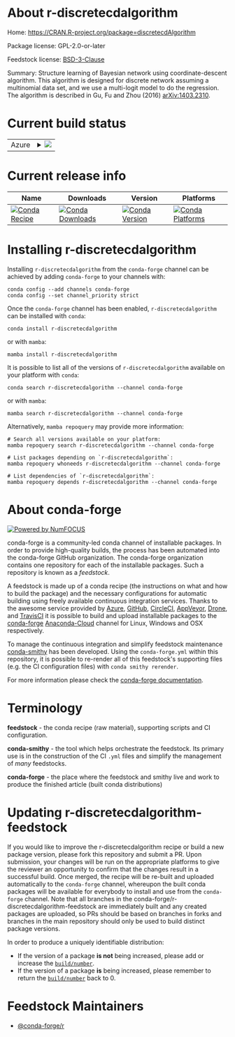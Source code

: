 About r-discretecdalgorithm
===========================

Home: https://CRAN.R-project.org/package=discretecdAlgorithm

Package license: GPL-2.0-or-later

Feedstock license: [BSD-3-Clause](https://github.com/conda-forge/r-discretecdalgorithm-feedstock/blob/main/LICENSE.txt)

Summary: Structure learning of Bayesian network using coordinate-descent algorithm. This algorithm is designed for discrete network assuming a multinomial data set, and we use a multi-logit model to do the regression. The algorithm is described in Gu, Fu and Zhou (2016) <arXiv:1403.2310>.

Current build status
====================


<table>
    
  <tr>
    <td>Azure</td>
    <td>
      <details>
        <summary>
          <a href="https://dev.azure.com/conda-forge/feedstock-builds/_build/latest?definitionId=2414&branchName=main">
            <img src="https://dev.azure.com/conda-forge/feedstock-builds/_apis/build/status/r-discretecdalgorithm-feedstock?branchName=main">
          </a>
        </summary>
        <table>
          <thead><tr><th>Variant</th><th>Status</th></tr></thead>
          <tbody><tr>
              <td>linux_64_r_base4.1</td>
              <td>
                <a href="https://dev.azure.com/conda-forge/feedstock-builds/_build/latest?definitionId=2414&branchName=main">
                  <img src="https://dev.azure.com/conda-forge/feedstock-builds/_apis/build/status/r-discretecdalgorithm-feedstock?branchName=main&jobName=linux&configuration=linux_64_r_base4.1" alt="variant">
                </a>
              </td>
            </tr><tr>
              <td>linux_64_r_base4.2</td>
              <td>
                <a href="https://dev.azure.com/conda-forge/feedstock-builds/_build/latest?definitionId=2414&branchName=main">
                  <img src="https://dev.azure.com/conda-forge/feedstock-builds/_apis/build/status/r-discretecdalgorithm-feedstock?branchName=main&jobName=linux&configuration=linux_64_r_base4.2" alt="variant">
                </a>
              </td>
            </tr><tr>
              <td>osx_64_r_base4.1</td>
              <td>
                <a href="https://dev.azure.com/conda-forge/feedstock-builds/_build/latest?definitionId=2414&branchName=main">
                  <img src="https://dev.azure.com/conda-forge/feedstock-builds/_apis/build/status/r-discretecdalgorithm-feedstock?branchName=main&jobName=osx&configuration=osx_64_r_base4.1" alt="variant">
                </a>
              </td>
            </tr><tr>
              <td>osx_64_r_base4.2</td>
              <td>
                <a href="https://dev.azure.com/conda-forge/feedstock-builds/_build/latest?definitionId=2414&branchName=main">
                  <img src="https://dev.azure.com/conda-forge/feedstock-builds/_apis/build/status/r-discretecdalgorithm-feedstock?branchName=main&jobName=osx&configuration=osx_64_r_base4.2" alt="variant">
                </a>
              </td>
            </tr><tr>
              <td>win_64</td>
              <td>
                <a href="https://dev.azure.com/conda-forge/feedstock-builds/_build/latest?definitionId=2414&branchName=main">
                  <img src="https://dev.azure.com/conda-forge/feedstock-builds/_apis/build/status/r-discretecdalgorithm-feedstock?branchName=main&jobName=win&configuration=win_64_" alt="variant">
                </a>
              </td>
            </tr>
          </tbody>
        </table>
      </details>
    </td>
  </tr>
</table>

Current release info
====================

| Name | Downloads | Version | Platforms |
| --- | --- | --- | --- |
| [![Conda Recipe](https://img.shields.io/badge/recipe-r--discretecdalgorithm-green.svg)](https://anaconda.org/conda-forge/r-discretecdalgorithm) | [![Conda Downloads](https://img.shields.io/conda/dn/conda-forge/r-discretecdalgorithm.svg)](https://anaconda.org/conda-forge/r-discretecdalgorithm) | [![Conda Version](https://img.shields.io/conda/vn/conda-forge/r-discretecdalgorithm.svg)](https://anaconda.org/conda-forge/r-discretecdalgorithm) | [![Conda Platforms](https://img.shields.io/conda/pn/conda-forge/r-discretecdalgorithm.svg)](https://anaconda.org/conda-forge/r-discretecdalgorithm) |

Installing r-discretecdalgorithm
================================

Installing `r-discretecdalgorithm` from the `conda-forge` channel can be achieved by adding `conda-forge` to your channels with:

```
conda config --add channels conda-forge
conda config --set channel_priority strict
```

Once the `conda-forge` channel has been enabled, `r-discretecdalgorithm` can be installed with `conda`:

```
conda install r-discretecdalgorithm
```

or with `mamba`:

```
mamba install r-discretecdalgorithm
```

It is possible to list all of the versions of `r-discretecdalgorithm` available on your platform with `conda`:

```
conda search r-discretecdalgorithm --channel conda-forge
```

or with `mamba`:

```
mamba search r-discretecdalgorithm --channel conda-forge
```

Alternatively, `mamba repoquery` may provide more information:

```
# Search all versions available on your platform:
mamba repoquery search r-discretecdalgorithm --channel conda-forge

# List packages depending on `r-discretecdalgorithm`:
mamba repoquery whoneeds r-discretecdalgorithm --channel conda-forge

# List dependencies of `r-discretecdalgorithm`:
mamba repoquery depends r-discretecdalgorithm --channel conda-forge
```


About conda-forge
=================

[![Powered by
NumFOCUS](https://img.shields.io/badge/powered%20by-NumFOCUS-orange.svg?style=flat&colorA=E1523D&colorB=007D8A)](https://numfocus.org)

conda-forge is a community-led conda channel of installable packages.
In order to provide high-quality builds, the process has been automated into the
conda-forge GitHub organization. The conda-forge organization contains one repository
for each of the installable packages. Such a repository is known as a *feedstock*.

A feedstock is made up of a conda recipe (the instructions on what and how to build
the package) and the necessary configurations for automatic building using freely
available continuous integration services. Thanks to the awesome service provided by
[Azure](https://azure.microsoft.com/en-us/services/devops/), [GitHub](https://github.com/),
[CircleCI](https://circleci.com/), [AppVeyor](https://www.appveyor.com/),
[Drone](https://cloud.drone.io/welcome), and [TravisCI](https://travis-ci.com/)
it is possible to build and upload installable packages to the
[conda-forge](https://anaconda.org/conda-forge) [Anaconda-Cloud](https://anaconda.org/)
channel for Linux, Windows and OSX respectively.

To manage the continuous integration and simplify feedstock maintenance
[conda-smithy](https://github.com/conda-forge/conda-smithy) has been developed.
Using the ``conda-forge.yml`` within this repository, it is possible to re-render all of
this feedstock's supporting files (e.g. the CI configuration files) with ``conda smithy rerender``.

For more information please check the [conda-forge documentation](https://conda-forge.org/docs/).

Terminology
===========

**feedstock** - the conda recipe (raw material), supporting scripts and CI configuration.

**conda-smithy** - the tool which helps orchestrate the feedstock.
                   Its primary use is in the construction of the CI ``.yml`` files
                   and simplify the management of *many* feedstocks.

**conda-forge** - the place where the feedstock and smithy live and work to
                  produce the finished article (built conda distributions)


Updating r-discretecdalgorithm-feedstock
========================================

If you would like to improve the r-discretecdalgorithm recipe or build a new
package version, please fork this repository and submit a PR. Upon submission,
your changes will be run on the appropriate platforms to give the reviewer an
opportunity to confirm that the changes result in a successful build. Once
merged, the recipe will be re-built and uploaded automatically to the
`conda-forge` channel, whereupon the built conda packages will be available for
everybody to install and use from the `conda-forge` channel.
Note that all branches in the conda-forge/r-discretecdalgorithm-feedstock are
immediately built and any created packages are uploaded, so PRs should be based
on branches in forks and branches in the main repository should only be used to
build distinct package versions.

In order to produce a uniquely identifiable distribution:
 * If the version of a package **is not** being increased, please add or increase
   the [``build/number``](https://docs.conda.io/projects/conda-build/en/latest/resources/define-metadata.html#build-number-and-string).
 * If the version of a package **is** being increased, please remember to return
   the [``build/number``](https://docs.conda.io/projects/conda-build/en/latest/resources/define-metadata.html#build-number-and-string)
   back to 0.

Feedstock Maintainers
=====================

* [@conda-forge/r](https://github.com/conda-forge/r/)

